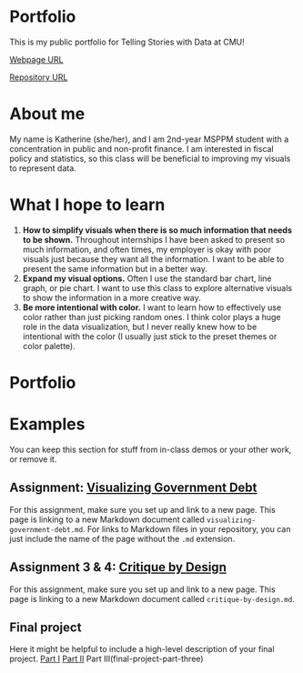 # Portfolio
This is my public portfolio for Telling Stories with Data at CMU!

[Webpage URL](https://katherinerstancil.github.io/stancil-portfolio/)

[Repository URL](https://github.com/katherinerstancil/stancil-portfolio)

# About me
My name is Katherine (she/her), and I am 2nd-year MSPPM student with a concentration in public and non-profit finance. I am interested in fiscal policy and statistics, so this class will be beneficial to improving my visuals to represent data.

# What I hope to learn 

1. **How to simplify visuals when there is so much information that needs to be shown.** Throughout internships I have been asked to present so much information, and often times, my employer is okay with poor visuals just because they want all the information. I want to be able to present the same information but in a better way.
2. **Expand my visual options.** Often I use the standard bar chart, line graph, or pie chart. I want to use this class to explore alternative visuals to show the information in a more creative way.
3. **Be more intentional with color.** I want to learn how to effectively use color rather than just picking random ones. I think color plays a huge role in the data visualization, but I never really knew how to be intentional with the color (I usually just stick to the preset themes or color palette).

# Portfolio

# Examples
You can keep this section for stuff from in-class demos or your other work, or remove it. 

## Assignment: [Visualizing Government Debt](visualing-gov-debt)
For this assignment, make sure you set up and link to a new page.  This page is linking to a new Markdown document called `visualizing-government-debt.md`.  For links to Markdown files in your repository, you can just include the name of the page without the `.md` extension. 

## Assignment 3 & 4: [Critique by Design](critique_by_design)
For this assignment, make sure you set up and link to a new page.  This page is linking to a new Markdown document called `critique-by-design.md`.  

## Final project
Here it might be helpful to include a high-level description of your final project. 
[Part I](final-project-part-one)
[Part II](final-project-part-two)
Part III(final-project-part-three)
